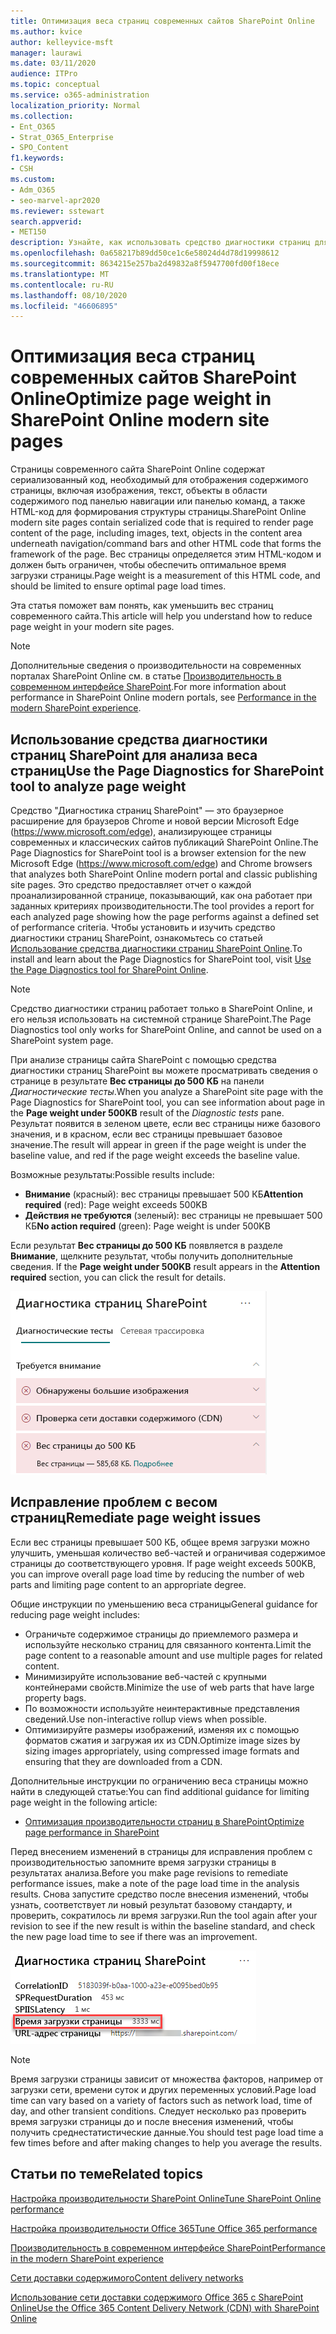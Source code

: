 ```yaml
---
title: Оптимизация веса страниц современных сайтов SharePoint Online
ms.author: kvice
author: kelleyvice-msft
manager: laurawi
ms.date: 03/11/2020
audience: ITPro
ms.topic: conceptual
ms.service: o365-administration
localization_priority: Normal
ms.collection:
- Ent_O365
- Strat_O365_Enterprise
- SPO_Content
f1.keywords:
- CSH
ms.custom:
- Adm_O365
- seo-marvel-apr2020
ms.reviewer: sstewart
search.appverid:
- MET150
description: Узнайте, как использовать средство диагностики страниц для оптимизации веса страниц на современных страницах SharePoint Online.
ms.openlocfilehash: 0a658217b89dd50ce1c6e58024d4d78d19998612
ms.sourcegitcommit: 8634215e257ba2d49832a8f5947700fd00f18ece
ms.translationtype: MT
ms.contentlocale: ru-RU
ms.lasthandoff: 08/10/2020
ms.locfileid: "46606895"
---
```

# <a name="optimize-page-weight-in-sharepoint-online-modern-site-pages"></a><span data-ttu-id="2507c-103">Оптимизация веса страниц современных сайтов SharePoint Online</span><span class="sxs-lookup"><span data-stu-id="2507c-103">Optimize page weight in SharePoint Online modern site pages</span></span>

<span data-ttu-id="2507c-104">Страницы современного сайта SharePoint Online содержат сериализованный код, необходимый для отображения содержимого страницы, включая изображения, текст, объекты в области содержимого под панелью навигации или панелью команд, а также HTML-код для формирования структуры страницы.</span><span class="sxs-lookup"><span data-stu-id="2507c-104">SharePoint Online modern site pages contain serialized code that is required to render page content of the page, including images, text, objects in the content area underneath navigation/command bars and other HTML code that forms the framework of the page.</span></span> <span data-ttu-id="2507c-105">Вес страницы определяется этим HTML-кодом и должен быть ограничен, чтобы обеспечить оптимальное время загрузки страницы.</span><span class="sxs-lookup"><span data-stu-id="2507c-105">Page weight is a measurement of this HTML code, and should be limited to ensure optimal page load times.</span></span>

<span data-ttu-id="2507c-106">Эта статья поможет вам понять, как уменьшить вес страниц современного сайта.</span><span class="sxs-lookup"><span data-stu-id="2507c-106">This article will help you understand how to reduce page weight in your modern site pages.</span></span>

>[!NOTE]
><span data-ttu-id="2507c-107">Дополнительные сведения о производительности на современных порталах SharePoint Online см. в статье [Производительность в современном интерфейсе SharePoint](https://docs.microsoft.com/sharepoint/modern-experience-performance).</span><span class="sxs-lookup"><span data-stu-id="2507c-107">For more information about performance in SharePoint Online modern portals, see [Performance in the modern SharePoint experience](https://docs.microsoft.com/sharepoint/modern-experience-performance).</span></span>

## <a name="use-the-page-diagnostics-for-sharepoint-tool-to-analyze-page-weight"></a><span data-ttu-id="2507c-108">Использование средства диагностики страниц SharePoint для анализа веса страниц</span><span class="sxs-lookup"><span data-stu-id="2507c-108">Use the Page Diagnostics for SharePoint tool to analyze page weight</span></span>

<span data-ttu-id="2507c-109">Средство "Диагностика страниц SharePoint" — это браузерное расширение для браузеров Chrome и новой версии Microsoft Edge (https://www.microsoft.com/edge), анализирующее страницы современных и классических сайтов публикаций SharePoint Online.</span><span class="sxs-lookup"><span data-stu-id="2507c-109">The Page Diagnostics for SharePoint tool is a browser extension for the new Microsoft Edge (https://www.microsoft.com/edge) and Chrome browsers that analyzes both SharePoint Online modern portal and classic publishing site pages.</span></span> <span data-ttu-id="2507c-110">Это средство предоставляет отчет о каждой проанализированной странице, показывающий, как она работает при заданных критериях производительности.</span><span class="sxs-lookup"><span data-stu-id="2507c-110">The tool provides a report for each analyzed page showing how the page performs against a defined set of performance criteria.</span></span> <span data-ttu-id="2507c-111">Чтобы установить и изучить средство диагностики страниц SharePoint, ознакомьтесь со статьей [Использование средства диагностики страниц SharePoint Online](page-diagnostics-for-spo.md).</span><span class="sxs-lookup"><span data-stu-id="2507c-111">To install and learn about the Page Diagnostics for SharePoint tool, visit [Use the Page Diagnostics tool for SharePoint Online](page-diagnostics-for-spo.md).</span></span>

>[!NOTE]
><span data-ttu-id="2507c-112">Средство диагностики страниц работает только в SharePoint Online, и его нельзя использовать на системной странице SharePoint.</span><span class="sxs-lookup"><span data-stu-id="2507c-112">The Page Diagnostics tool only works for SharePoint Online, and cannot be used on a SharePoint system page.</span></span>

<span data-ttu-id="2507c-113">При анализе страницы сайта SharePoint с помощью средства диагностики страниц SharePoint вы можете просматривать сведения о странице в результате **Вес страницы до 500 КБ** на панели _Диагностические тесты_.</span><span class="sxs-lookup"><span data-stu-id="2507c-113">When you analyze a SharePoint site page with the Page Diagnostics for SharePoint tool, you can see information about page in the **Page weight under 500KB** result of the _Diagnostic tests_ pane.</span></span> <span data-ttu-id="2507c-114">Результат появится в зеленом цвете, если вес страницы ниже базового значения, и в красном, если вес страницы превышает базовое значение.</span><span class="sxs-lookup"><span data-stu-id="2507c-114">The result will appear in green if the page weight is under the baseline value, and red if the page weight exceeds the baseline value.</span></span>

<span data-ttu-id="2507c-115">Возможные результаты:</span><span class="sxs-lookup"><span data-stu-id="2507c-115">Possible results include:</span></span>

- <span data-ttu-id="2507c-116">**Внимание** (красный): вес страницы превышает 500 КБ</span><span class="sxs-lookup"><span data-stu-id="2507c-116">**Attention required** (red): Page weight exceeds 500KB</span></span>
- <span data-ttu-id="2507c-117">**Действия не требуются** (зеленый): вес страницы не превышает 500 КБ</span><span class="sxs-lookup"><span data-stu-id="2507c-117">**No action required** (green): Page weight is under 500KB</span></span>

<span data-ttu-id="2507c-118">Если результат **Вес страницы до 500 КБ** появляется в разделе **Внимание**, щелкните результат, чтобы получить дополнительные сведения.  </span><span class="sxs-lookup"><span data-stu-id="2507c-118">If the **Page weight under 500KB** result appears in the **Attention required** section, you can click the result for details.</span></span>

![Результаты "Запросы к SharePoint"](media/modern-portal-optimization/pagediag-page-weight.png)

## <a name="remediate-page-weight-issues"></a><span data-ttu-id="2507c-120">Исправление проблем с весом страниц</span><span class="sxs-lookup"><span data-stu-id="2507c-120">Remediate page weight issues</span></span>

<span data-ttu-id="2507c-121">Если вес страницы превышает 500 КБ, общее время загрузки можно улучшить, уменьшая количество веб-частей и ограничивая содержимое страницы до соответствующего уровня. </span><span class="sxs-lookup"><span data-stu-id="2507c-121">If page weight exceeds 500KB, you can improve overall page load time by reducing the number of web parts and limiting page content to an appropriate degree.</span></span>

<span data-ttu-id="2507c-122">Общие инструкции по уменьшению веса страницы</span><span class="sxs-lookup"><span data-stu-id="2507c-122">General guidance for reducing page weight includes:</span></span>

- <span data-ttu-id="2507c-123">Ограничьте содержимое страницы до приемлемого размера и используйте несколько страниц для связанного контента.</span><span class="sxs-lookup"><span data-stu-id="2507c-123">Limit the page content to a reasonable amount and use multiple pages for related content.</span></span>
- <span data-ttu-id="2507c-124">Минимизируйте использование веб-частей с крупными контейнерами свойств.</span><span class="sxs-lookup"><span data-stu-id="2507c-124">Minimize the use of web parts that have large property bags.</span></span>
- <span data-ttu-id="2507c-125">По возможности используйте неинтерактивные представления сведений.</span><span class="sxs-lookup"><span data-stu-id="2507c-125">Use non-interactive rollup views when possible.</span></span>
- <span data-ttu-id="2507c-126">Оптимизируйте размеры изображений, изменяя их с помощью форматов сжатия и загружая их из CDN.</span><span class="sxs-lookup"><span data-stu-id="2507c-126">Optimize image sizes by sizing images appropriately, using compressed image formats and ensuring that they are downloaded from a CDN.</span></span>

<span data-ttu-id="2507c-127">Дополнительные инструкции по ограничению веса страницы можно найти в следующей статье:</span><span class="sxs-lookup"><span data-stu-id="2507c-127">You can find additional guidance for limiting page weight in the following article:</span></span>

- [<span data-ttu-id="2507c-128">Оптимизация производительности страниц в SharePoint</span><span class="sxs-lookup"><span data-stu-id="2507c-128">Optimize page performance in SharePoint</span></span>](https://docs.microsoft.com/sharepoint/dev/general-development/optimize-page-performance-in-sharepoint)

<span data-ttu-id="2507c-129">Перед внесением изменений в страницы для исправления проблем с производительностью запомните время загрузки страницы в результатах анализа.</span><span class="sxs-lookup"><span data-stu-id="2507c-129">Before you make page revisions to remediate performance issues, make a note of the page load time in the analysis results.</span></span> <span data-ttu-id="2507c-130">Снова запустите средство после внесения изменений, чтобы узнать, соответствует ли новый результат базовому стандарту, и проверить, сократилось ли время загрузки.</span><span class="sxs-lookup"><span data-stu-id="2507c-130">Run the tool again after your revision to see if the new result is within the baseline standard, and check the new page load time to see if there was an improvement.</span></span>

![Анализ времени загрузки страницы](media/modern-portal-optimization/pagediag-page-load-time.png)

>[!NOTE]
><span data-ttu-id="2507c-132">Время загрузки страницы зависит от множества факторов, например от загрузки сети, времени суток и других переменных условий.</span><span class="sxs-lookup"><span data-stu-id="2507c-132">Page load time can vary based on a variety of factors such as network load, time of day, and other transient conditions.</span></span> <span data-ttu-id="2507c-133">Следует несколько раз проверить время загрузки страницы до и после внесения изменений, чтобы получить среднестатистические данные.</span><span class="sxs-lookup"><span data-stu-id="2507c-133">You should test page load time a few times before and after making changes to help you average the results.</span></span>

## <a name="related-topics"></a><span data-ttu-id="2507c-134">Статьи по теме</span><span class="sxs-lookup"><span data-stu-id="2507c-134">Related topics</span></span>

[<span data-ttu-id="2507c-135">Настройка производительности SharePoint Online</span><span class="sxs-lookup"><span data-stu-id="2507c-135">Tune SharePoint Online performance</span></span>](tune-sharepoint-online-performance.md)

[<span data-ttu-id="2507c-136">Настройка производительности Office 365</span><span class="sxs-lookup"><span data-stu-id="2507c-136">Tune Office 365 performance</span></span>](tune-office-365-performance.md)

[<span data-ttu-id="2507c-137">Производительность в современном интерфейсе SharePoint</span><span class="sxs-lookup"><span data-stu-id="2507c-137">Performance in the modern SharePoint experience</span></span>](https://docs.microsoft.com/sharepoint/modern-experience-performance)

[<span data-ttu-id="2507c-138">Сети доставки содержимого</span><span class="sxs-lookup"><span data-stu-id="2507c-138">Content delivery networks</span></span>](content-delivery-networks.md)

[<span data-ttu-id="2507c-139">Использование сети доставки содержимого Office 365 с SharePoint Online</span><span class="sxs-lookup"><span data-stu-id="2507c-139">Use the Office 365 Content Delivery Network (CDN) with SharePoint Online</span></span>](use-office-365-cdn-with-spo.md)
